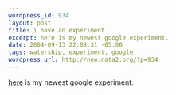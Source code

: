 ```yaml
--- 
wordpress_id: 934
layout: post
title: i have an experiment
excerpt: here is my newest google experiment.
date: 2004-09-13 22:08:31 -05:00
tags: watership, experiment, google
wordpress_url: http://new.nata2.org/?p=934
---
```

<a href="http://watership.org">here</a> is my newest google experiment.
